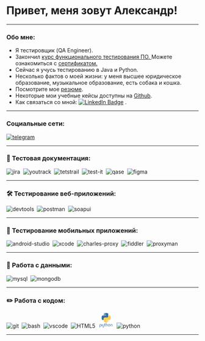# Привет, меня зовут Александр!

---

### Обо мне:

- Я тестировщик (QA Engineer).
- Закончил <a href="https://drive.google.com/file/d/1gs0rrcEybo4uCL36j4ZVUFF9EKjDyhak/view?usp=sharing/">курс функционального тестирования ПО. </a> Можете ознакомиться с <a href="https://drive.google.com/file/d/1mvvmeWn2czGkoggFT1t8ThXC5yc_3YQL/view?usp=sharing/"> сертификатом. </a>
- Сейчас я учусь тестированию в Java и Python.
- Несколько фактов о моей жизни: у меня высшее юридическое образование, музыкальное образование, есть собака  и кошка.
- Посмотрите мое <a href="https://drive.google.com/file/d/1uM-5n6t23Ps9FCImUxzMcjE-lq21e0vf/view?usp=sharing">резюме</a>.
-  Некоторые мои учебные кейсы доступны на <a href="https://github.com/TheAngerGreen?tab=repositories">Github</a>. 
-   Как связаться со мной:   [![LinkedIn Badge](https://img.shields.io/badge/-@Mail-blue?style=flat&logo=@mail&logoColor=white)](mailto:yakovlev1998_16@mail.ru) .                   

---

### Социальные сети:

  <div id="badges">
        <a href="https://t.me/theangergreen" target="_blank">
      <img src="https://cdn-icons-png.flaticon.com/512/2111/2111646.png" width="40" height="40" alt="telegram" />
    </a>
  </div>

---

### 📁 Тестовая документация:

<div>
  <img src="https://cdn.jsdelivr.net/gh/devicons/devicon/icons/jira/jira-original.svg" title="jira" alt="jira" width="40" height="40"/>&nbsp
  <img src="https://upload.wikimedia.org/wikipedia/commons/thumb/8/8d/YouTrack_Icon.svg/1024px-YouTrack_Icon.svg.png?20200803082248" title="youtrack" alt="youtrack" width="40" height="40"/>&nbsp
  <img src="https://codahosted.io/packs/21236/unversioned/assets/LOGO/ba1091c59bab89cd2fd0f289622731fe16113d7b00905abe64759c313a4b73b76c1b0426076ed76cb74752234c734131df46992d5b8b48fc13e264240e4f7119f736cfeb64df36ded54b5cbf6198b9cadedf18dd0cac5c7dbcd16e6336c29363cd1292ba" title="testrail" alt="tetstrail" width="40" height="40"/>&nbsp
   <img src="https://2.bp.blogspot.com/-8vLkHsjCw78/UXWL5GsyhoI/AAAAAAAACFo/yvA5BzX32d0/s1600/testit.png" title="test-it" alt="test-it" width="40" height="40"/>&nbsp
  <img src="https://luna1.co/eb0187.png" title="qase" alt="qase" width="40" height="40"/>&nbsp
  <img src="https://cdn.jsdelivr.net/gh/devicons/devicon/icons/figma/figma-original.svg" title="figma" alt="figma" width="40" height="40"/>&nbsp
</div>

---

### 🛠 Тестирование веб-приложений:

<div>
  <img src="https://d33wubrfki0l68.cloudfront.net/38b5c953a4667366685d55db55d057c86db1fc54/a0fdc/static/acae6b24d940347661ca901ea07f47c1/chrome-dev-logo-icon.png" title="devtools" alt="devtools" width="40" height="40"/>&nbsp
  <img src="https://seeklogo.com/images/P/postman-logo-0087CA0D15-seeklogo.com.png" title="postman" alt="postman" width="40" height="40"/>&nbsp
  <img src="https://static0.smartbear.co/smartbearbrand/media/images/home/soapui-icon.svg" title="soapui" alt="soapui" width="40" height="40"/>&nbsp
</div>

---

### 📱 Тестирование мобильных приложений:

<div>
  <img src="https://cdn.jsdelivr.net/gh/devicons/devicon/icons/androidstudio/androidstudio-original.svg" title="android-studio" alt="android-studio" width="40" height="40"/>&nbsp
  <img src="https://cdn.jsdelivr.net/gh/devicons/devicon/icons/xcode/xcode-original.svg" title="xcode" alt="xcode" width="40" height="40"/>&nbsp
  <img src="https://cdn.icon-icons.com/icons2/3053/PNG/512/charles_proxy_macos_bigsur_icon_190302.png" title="charles-proxy" alt="charles-proxy" width="40" height="40"/>&nbsp
  <img src="https://www.megaleechers.com/storage/Fiddler-Everywhere-Icon.png" title="fiddler" alt="fiddler" width="40" height="40"/>&nbsp
  <img src="https://pbs.twimg.com/profile_images/1589614420766126080/slAIVDtr_400x400.jpg" title="proxyman" alt="proxyman" width="40" height="40"/>&nbsp
</div>


---

### 💾 Работа с данными:

<div>
  <img src="https://cdn.jsdelivr.net/gh/devicons/devicon/icons/mysql/mysql-original.svg" title="mysql" alt="mysql" width="40" height="40"/>&nbsp
  <img src="https://cdn.jsdelivr.net/gh/devicons/devicon/icons/mongodb/mongodb-original.svg" title="mongodb" alt="mongodb" width="40" height="40"/>&nbsp
</div>

---

### ✏️ Работа с кодом:

<div>
  <img src="https://cdn.jsdelivr.net/gh/devicons/devicon/icons/git/git-original.svg" title="git" alt="git" width="40" height="40"/>&nbsp
  <img src="https://upload.wikimedia.org/wikipedia/commons/thumb/4/4b/Bash_Logo_Colored.svg/1024px-Bash_Logo_Colored.svg.png?20180723054350" title="bash" alt="bash" width="40" height="40"/>&nbsp
  <img src="https://cdn.jsdelivr.net/gh/devicons/devicon/icons/vscode/vscode-original.svg" title="vscode" alt="vscode" width="40" height="40"/>&nbsp
  <img src="https://cdn-icons-png.flaticon.com/512/919/919827.png" title="HTML5" alt="HTML5" width="40" height="40"/>&nbsp
<img src="https://raw.githubusercontent.com/devicons/devicon/master/icons/python/python-original-wordmark.svg" title="python" alt="python" width="40" height="40"/>&nbsp
 <img src="https://tiniatov.ru/wp-content/uploads/c/a/b/cab466aa3eb8325e9ef78a9935ad56c3.png" title="python" alt="python" width="40" height="40"/>&nbsp
</div>

---

